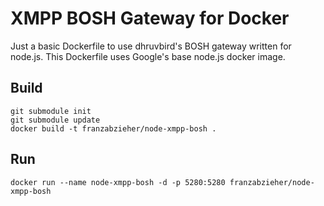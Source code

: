 # XMPP BOSH Gateway for Docker

Just a basic Dockerfile to use dhruvbird's BOSH gateway written for node.js. This Dockerfile uses Google's base node.js docker image.


## Build

    git submodule init
    git submodule update
    docker build -t franzabzieher/node-xmpp-bosh .

## Run 
    docker run --name node-xmpp-bosh -d -p 5280:5280 franzabzieher/node-xmpp-bosh

